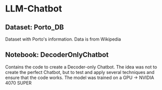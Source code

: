 # LLM-Chatbot

## Dataset: Porto_DB
Dataset with Porto's information. Data is from Wikipedia
## Notebook: DecoderOnlyChatbot
Contains the code to create a Decoder-only Chatbot.
The idea was not to create the perfect Chatbot, but to test and apply several techniques and ensure that the code works.
The model was trained on a GPU -> NVIDIA 4070 SUPER
